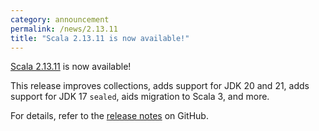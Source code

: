 ```yaml
---
category: announcement
permalink: /news/2.13.11
title: "Scala 2.13.11 is now available!"
---
```

[Scala 2.13.11](https://github.com/scala/scala/releases/tag/v2.13.11) is now available!

This release
improves collections,
adds support for JDK 20 and 21,
adds support for JDK 17 `sealed`,
aids migration to Scala 3,
and more.

For details, refer to the [release notes](https://github.com/scala/scala/releases/tag/v2.13.11) on GitHub.
